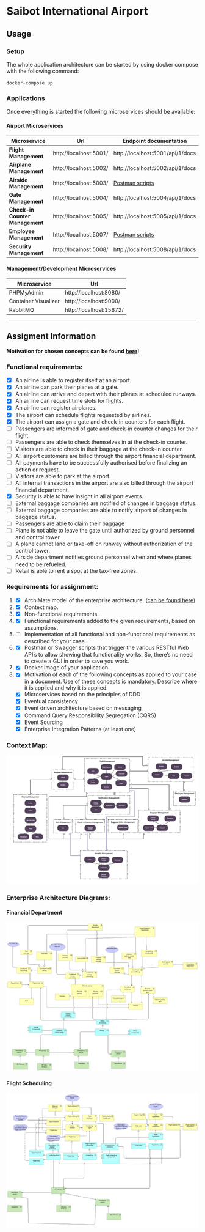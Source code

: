 # Saibot International Airport

## Usage
### Setup
The whole application architecture can be started by using docker compose with the following command:
```
docker-compose up
```

### Applications
Once everything is started the following microservices should be available:

#### Airport Microservices

| Microservice                    | Url                     | Endpoint documentation                                                    |
| ------------------------------- | ----------------------- | ------------------------------------------------------------------------- |
| **Flight Management**           | http://localhost:5001/  | http://localhost:5001/api/1/docs                                          |
| **Airplane Management**         | http://localhost:5002/  | http://localhost:5002/api/1/docs                                          |
| **Airside Management**          | http://localhost:5003/  | [Postman scripts](/_docs/postman/airside_management.postman_collection)   |
| **Gate Management**             | http://localhost:5004/  | http://localhost:5004/api/1/docs                                          |
| **Check-in Counter Management** | http://localhost:5005/  | http://localhost:5005/api/1/docs                                          |
| **Employee Management**         | http://localhost:5007/  | [Postman scripts](/_docs/postman/employee_management.postman_collection)  |
| **Security Management**         | http://localhost:5008/  | http://localhost:5008/api/1/docs                                          |

#### Management/Development Microservices

| Microservice                    | Url                     |
| ------------------------------- | ----------------------- |
| PHPMyAdmin                      | http://localhost:8080/  |
| Container Visualizer            | http://localhost:9000/  |
| RabbitMQ                        | http://localhost:15672/ |


---

## Assigment Information

**Motivation for chosen concepts can be found [here](/_docs/motivation_document.pdf)!**

### Functional requirements:
- [x] An airline is able to register itself at an airport.
- [x] An airline can park their planes at a gate.
- [x] An airline can arrive and depart with their planes at scheduled runways.
- [x] An airline can request time slots for flights.
- [x] An airline can register airplanes.
- [x] The airport can schedule flights requested by airlines.
- [x] The airport can assign a gate and check-in counters for each flight.
- [ ] Passengers are informed of gate and check-in counter changes for their flight.
- [ ] Passengers are able to check themselves in at the check-in counter.
- [ ] Visitors are able to check in their baggage at the check-in counter.
- [ ] All airport customers are billed through the airport financial department.
- [ ] All payments have to be successfully authorised before finalizing an action or
request.
- [ ] Visitors are able to park at the airport.
- [ ] All internal transactions in the airport are also billed through the airport financial
department.
- [x] Security is able to have insight in all airport events.
- [ ] External baggage companies are notified of changes in baggage status.
- [ ] External baggage companies are able to notify airport of changes in baggage status.
- [ ] Passengers are able to claim their baggage
- [ ] Plane is not able to leave the gate until authorized by ground personnel and control
tower.
- [ ] A plane cannot land or take-off on runway without authorization of the control tower.
- [ ] Airside department notifies ground personnel when and where planes need to be
refueled.
- [ ] Retail is able to rent a spot at the tax-free zones.

### Requirements for assignment:
1. - [x] ArchiMate model of the enterprise architecture. ([can be found here](/_docs/enterprise_architecture_diagram/))
2. - [x] Context map.
3. - [x] Non-functional requirements.
4. - [x] Functional requirements added to the given requirements, based on assumptions.
5. - [ ] Implementation of all functional and non-functional requirements as described for your case.
6. - [x] Postman or Swagger scripts that trigger the various RESTful Web API’s to allow showing that functionality works. So, there’s no need to create a GUI in order to save you work.
7. - [x] Docker image of your application.
8. - [x] Motivation of each of the following concepts as applied to your case in a document. Use of these concepts is mandatory. Describe where it is applied and why it is applied:
    - [x] Microservices based on the principles of DDD
    - [x] Eventual consistency
    - [x] Event driven architecture based on messaging
    - [x] Command Query Responsibility Segregation (CQRS)
    - [x] Event Sourcing
    - [x] Enterprise Integration Patterns (at least one)

### Context Map:

![Context Map](/_docs/context_diagram/context_map.png)

### Enterprise Architecture Diagrams:

#### Financial Department
![Finincial Department](/_docs/enterprise_architecture_diagram/Airport_Financial_department.jpg)

#### Flight Scheduling
![Flight Scheduling](/_docs/enterprise_architecture_diagram/Flight_schedule.jpg)
